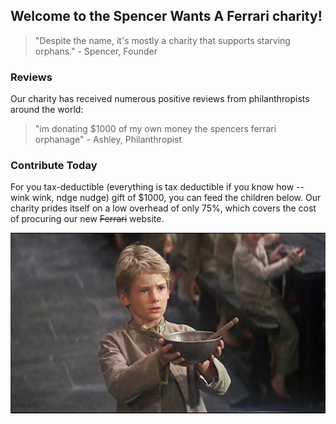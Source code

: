 ## Welcome to the Spencer Wants A Ferrari charity!

> "Despite the name, it's mostly a charity that supports starving orphans." - Spencer, Founder

### Reviews

Our charity has received numerous positive reviews from philanthropists around the world:

> "im donating $1000 of my own money the spencers ferrari orphanage" - Ashley, Philanthropist 

### Contribute Today

For you tax-deductible (everything is tax deductible if you know how -- wink wink, ndge nudge) gift of $1000, you can feed the children below. Our charity prides itself on a low overhead of only 75%, which covers the cost of procuring our new ~~Ferrari~~ website.

![Starving Children](./starvingchildren2.jpg)

